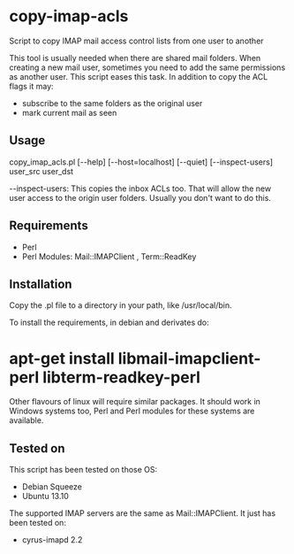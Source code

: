 copy-imap-acls
==============

Script to copy IMAP mail access control lists from one user to another

This tool is usually needed when there are shared mail folders. When creating a new mail user, sometimes you need to add the same permissions as another user. This script eases this task. In addition to copy the ACL flags it may:

- subscribe to the same folders as the original user
- mark current mail as seen

Usage
-----

copy\_imap\_acls.pl [--help] [--host=localhost] [--quiet] [--inspect-users] user\_src user\_dst

  --inspect-users: This copies the inbox ACLs too. That will allow the new user access to the origin user folders. Usually you don't want to do this. 
  
Requirements
------------

- Perl
- Perl Modules: Mail::IMAPClient , Term::ReadKey

Installation
------------
Copy the .pl file to a directory in your path, like /usr/local/bin.

To install the requirements, in debian and derivates do:

 # apt-get install libmail-imapclient-perl libterm-readkey-perl
 
Other flavours of linux will require similar packages. It should work in Windows systems too, Perl and Perl modules for these systems are available.

Tested on
---------

This script has been tested on those OS:

- Debian Squeeze
- Ubuntu 13.10

The supported IMAP servers are the same as Mail::IMAPClient. It just has been tested on:

- cyrus-imapd 2.2
